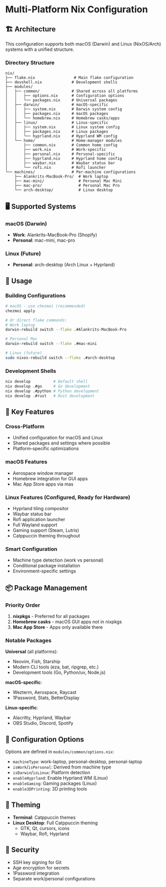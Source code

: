 # Multi-Platform Nix Configuration

## 🏗️ Architecture

This configuration supports both macOS (Darwin) and Linux (NixOS/Arch) systems with a unified structure.

### Directory Structure

```
nix/
├── flake.nix                 # Main flake configuration
├── devshell.nix             # Development shells
├── modules/
│   ├── common/              # Shared across all platforms
│   │   ├── options.nix      # Configuration options
│   │   └── packages.nix     # Universal packages
│   ├── darwin/              # macOS-specific
│   │   ├── system.nix       # Darwin system config
│   │   ├── packages.nix     # macOS packages
│   │   └── homebrew.nix     # Homebrew casks/apps
│   ├── linux/               # Linux-specific
│   │   ├── system.nix       # Linux system config
│   │   ├── packages.nix     # Linux packages
│   │   └── hyprland.nix     # Hyprland WM config
│   └── home/                # Home-manager modules
│       ├── common.nix       # Common home config
│       ├── work.nix         # Work-specific
│       ├── personal.nix     # Personal-specific
│       ├── hyprland.nix     # Hyprland home config
│       ├── waybar.nix       # Waybar status bar
│       └── rofi.nix         # Rofi launcher
└── machines/                # Per-machine configurations
    ├── Alankrits-MacBook-Pro/  # Work laptop
    ├── mac-mini/               # Personal Mac Mini
    ├── mac-pro/                # Personal Mac Pro
    └── arch-desktop/           # Linux desktop
```

## 🖥️ Supported Systems

### macOS (Darwin)
- **Work**: Alankrits-MacBook-Pro (Shopify)
- **Personal**: mac-mini, mac-pro

### Linux (Future)
- **Personal**: arch-desktop (Arch Linux + Hyprland)

## 🚀 Usage

### Building Configurations

```bash
# macOS - use chezmoi (recommended)
chezmoi apply

# Or direct flake commands:
# Work laptop
darwin-rebuild switch --flake .#Alankrits-MacBook-Pro

# Personal Mac
darwin-rebuild switch --flake .#mac-mini

# Linux (future)
sudo nixos-rebuild switch --flake .#arch-desktop
```

### Development Shells

```bash
nix develop          # Default shell
nix develop .#go     # Go development
nix develop .#python # Python development
nix develop .#rust   # Rust development
```

## 🎯 Key Features

### Cross-Platform
- Unified configuration for macOS and Linux
- Shared packages and settings where possible
- Platform-specific optimizations

### macOS Features
- Aerospace window manager
- Homebrew integration for GUI apps
- Mac App Store apps via mas

### Linux Features (Configured, Ready for Hardware)
- Hyprland tiling compositor
- Waybar status bar
- Rofi application launcher
- Full Wayland support
- Gaming support (Steam, Lutris)
- Catppuccin theming throughout

### Smart Configuration
- Machine type detection (work vs personal)
- Conditional package installation
- Environment-specific settings

## 📦 Package Management

### Priority Order
1. **nixpkgs** - Preferred for all packages
2. **Homebrew casks** - macOS GUI apps not in nixpkgs
3. **Mac App Store** - Apps only available there

### Notable Packages

**Universal** (all platforms):
- Neovim, Fish, Starship
- Modern CLI tools (eza, bat, ripgrep, etc.)
- Development tools (Go, Python/uv, Node.js)

**macOS-specific**:
- Wezterm, Aerospace, Raycast
- 1Password, Stats, BetterDisplay

**Linux-specific**:
- Alacritty, Hyprland, Waybar
- OBS Studio, Discord, Spotify

## 🔧 Configuration Options

Options are defined in `modules/common/options.nix`:

- `machineType`: work-laptop, personal-desktop, personal-laptop
- `isWork`/`isPersonal`: Derived from machine type
- `isDarwin`/`isLinux`: Platform detection
- `enableHyprland`: Enable Hyprland WM (Linux)
- `enableGaming`: Gaming packages (Linux)
- `enable3DPrinting`: 3D printing tools

## 🎨 Theming

- **Terminal**: Catppuccin themes
- **Linux Desktop**: Full Catppuccin theming
  - GTK, Qt, cursors, icons
  - Waybar, Rofi, Hyprland

## 🔐 Security

- SSH key signing for Git
- Age encryption for secrets
- 1Password integration
- Separate work/personal configurations